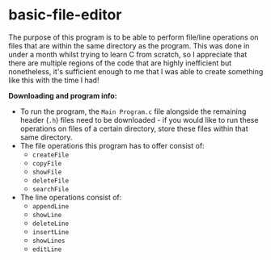 # basic-file-editor

The purpose of this program is to be able to perform file/line operations on files that are within the same directory as the program. This was done in under a month whilst trying to learn C from scratch, so I appreciate that there are multiple regions of the code that are highly inefficient but nonetheless, it's sufficient enough to me that I was able to create something like this with the time I had!

**Downloading and program info:**
* To run the program, the ``Main Program.c`` file alongside the remaining header (``.h``) files need to be downloaded - if you would like to run these operations on files of a certain directory, store these files within that same directory.
* The file operations this program has to offer consist of:
    * ``createFile``
    * ``copyFile``
    * ``showFile``
    * ``deleteFile``
    * ``searchFile``
* The line operations consist of:
    * ``appendLine``
    * ``showLine``
    * ``deleteLine``
    * ``insertLine``
    * ``showLines``
    * ``editLine``
 

